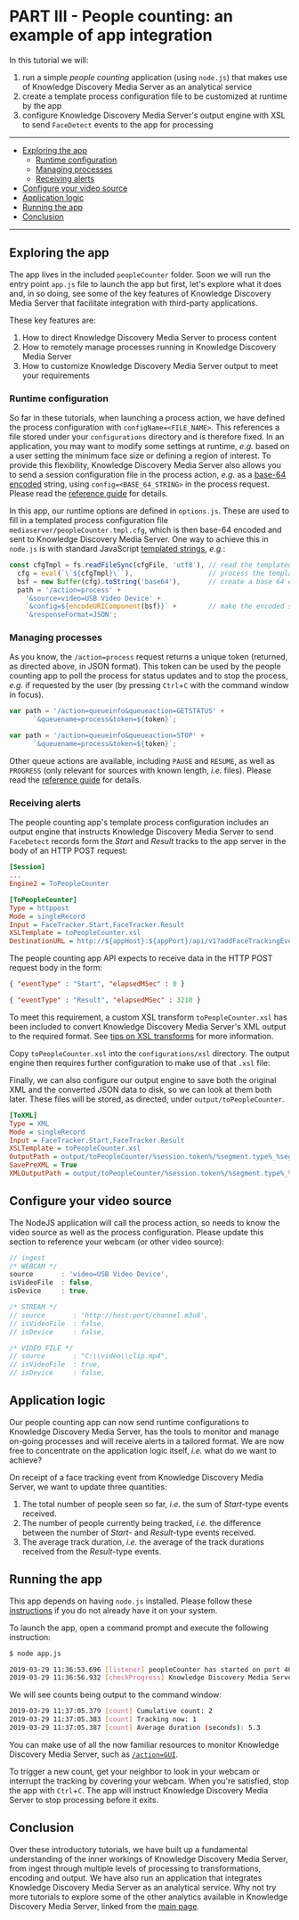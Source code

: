 # PART III - People counting: an example of app integration

In this tutorial we will:

1. run a simple *people counting* application (using `node.js`) that makes use of Knowledge Discovery Media Server as an analytical service
1. create a template process configuration file to be customized at runtime by the app
1. configure Knowledge Discovery Media Server's output engine with XSL to send `FaceDetect` events to the app for processing

---

- [Exploring the app](#exploring-the-app)
  - [Runtime configuration](#runtime-configuration)
  - [Managing processes](#managing-processes)
  - [Receiving alerts](#receiving-alerts)
- [Configure your video source](#configure-your-video-source)
- [Application logic](#application-logic)
- [Running the app](#running-the-app)
- [Conclusion](#conclusion)

---

## Exploring the app

The app lives in the included `peopleCounter` folder.  Soon we will run the entry point `app.js` file to launch the app but first, let's explore what it does and, in so doing, see some of the key features of Knowledge Discovery Media Server that facilitate integration with third-party applications.

These key features are:

1. How to direct Knowledge Discovery Media Server to process content
1. How to remotely manage processes running in Knowledge Discovery Media Server
1. How to customize Knowledge Discovery Media Server output to meet your requirements

### Runtime configuration

So far in these tutorials, when launching a process action, we have defined the process configuration with `configName=<FILE_NAME>`.  This references a file stored under your `configurations` directory and is therefore fixed.  In an application, you may want to modify some settings at runtime, *e.g.* based on a user setting the minimum face size or defining a region of interest.  To provide this flexibility, Knowledge Discovery Media Server also allows you to send a session configuration file in the process action, *e.g.* as a [base-64 encoded](https://en.wikipedia.org/wiki/Base64#URL_applications) string, using `config=<BASE_64_STRING>` in the process request.  Please read the [reference guide](https://www.microfocus.com/documentation/idol/knowledge-discovery-25.1/MediaServer_25.1_Documentation/Help/index.html#Actions/VideoAnalysis/Process.htm) for details.

In this app, our runtime options are defined in `options.js`.  These are used to fill in a templated process configuration file `mediaserver/peopleCounter.tmpl.cfg`, which is then base-64 encoded and sent to Knowledge Discovery Media Server.  One way to achieve this in `node.js` is with standard JavaScript [templated strings](https://developer.mozilla.org/en-US/docs/Web/JavaScript/Reference/Template_literals), *e.g.*:

```javascript
const cfgTmpl = fs.readFileSync(cfgFile, 'utf8'), // read the templated config file
  cfg = eval(`\`${cfgTmpl}\``),                   // process the template to create a plain text config
  bsf = new Buffer(cfg).toString('base64'),       // create a base 64 encoded string
  path = '/action=process' +
    '&source=video=USB Video Device' +
    `&config=${encodeURIComponent(bsf)}` +        // make the encoded string URI safe
    '&responseFormat=JSON';
```

### Managing processes

As you know, the `/action=process` request returns a unique token (returned, as directed above, in JSON format).  This token can be used by the people counting app to poll the process for status updates and to stop the process, *e.g.* if requested by the user (by pressing `Ctrl`+`C` with the command window in focus).

```javascript
var path = '/action=queueinfo&queueaction=GETSTATUS' +
      `&queuename=process&token=${token}`;
```

```javascript
var path = '/action=queueinfo&queueaction=STOP' +
      `&queuename=process&token=${token}`;
```

Other queue actions are available, including `PAUSE` and `RESUME`, as well as `PROGRESS` (only relevant for sources with known length, *i.e.* files).  Please read the [reference guide](https://www.microfocus.com/documentation/idol/knowledge-discovery-25.1/MediaServer_25.1_Documentation/Help/index.html#Actions/General/_ACI_QueueInfo.htm) for details.

### Receiving alerts

The people counting app's template process configuration includes an output engine that instructs Knowledge Discovery Media Server to send `FaceDetect` records form the *Start* and *Result* tracks to the app server in the body of an HTTP POST request:

```ini
[Session]
...
Engine2 = ToPeopleCounter

[ToPeopleCounter]
Type = httppost
Mode = singleRecord
Input = FaceTracker.Start,FaceTracker.Result
XSLTemplate = toPeopleCounter.xsl
DestinationURL = http://${appHost}:${appPort}/api/v1?addFaceTrackingEvent
```

The people counting app API expects to receive data in the HTTP POST request body in the form:

```json
{ "eventType" : "Start", "elapsedMSec" : 0 }
```

```json
{ "eventType" : "Result", "elapsedMSec" : 3210 }
```

To meet this requirement, a custom XSL transform `toPeopleCounter.xsl` has been included to convert Knowledge Discovery Media Server's XML output to the required format.  See [tips on XSL transforms](../appendix/XSL_tips.md) for more information.

Copy `toPeopleCounter.xsl` into the `configurations/xsl` directory. The output engine then requires further configuration to make use of that `.xsl` file:

Finally, we can also configure our output engine to save both the original XML and the converted JSON data to disk, so we can look at them both later.  These files will be stored, as directed, under `output/toPeopleCounter`.

```ini
[ToXML]
Type = XML
Mode = singleRecord
Input = FaceTracker.Start,FaceTracker.Result
XSLTemplate = toPeopleCounter.xsl
OutputPath = output/toPeopleCounter/%session.token%/%segment.type%_%segment.sequence%_%segment.endTime.timestamp%.json
SavePreXML = True
XMLOutputPath = output/toPeopleCounter/%session.token%/%segment.type%_%segment.sequence%_%segment.endTime.timestamp%.xml
```

## Configure your video source

The NodeJS application will call the process action, so needs to know the video source as well as the process configuration.  Please update this section to reference your webcam (or other video source):

```js
// ingest
/* WEBCAM */
source       : 'video=USB Video Device',
isVideoFile  : false,
isDevice     : true,

/* STREAM */
// source       : 'http://host:port/channel.m3u8',
// isVideoFile  : false,
// isDevice     : false,

/* VIDEO FILE */
// source       : "C:\\video\\clip.mp4",
// isVideoFile  : true,
// isDevice     : false,
```

## Application logic

Our people counting app can now send runtime configurations to Knowledge Discovery Media Server, has the tools to monitor and manage on-going processes and will receive alerts in a tailored format.  We are now free to concentrate on the application logic itself, *i.e.* what do we want to achieve?

On receipt of a face tracking event from Knowledge Discovery Media Server, we want to update three quantities:

1. The total number of people seen so far, *i.e.* the sum of *Start*-type events received.
1. The number of people currently being tracked, *i.e.* the difference between the number of *Start*- and *Result*-type events received.
1. The average track duration, *i.e.* the average of the track durations received from the *Result*-type events.

## Running the app

This app depends on having `node.js` installed.  Please follow these [instructions](../setup/NODE_JS.md) if you do not already have it on your system.

To launch the app, open a command prompt and execute the following instruction:

```sh
$ node app.js

2019-03-29 11:36:53.696 [listener] peopleCounter has started on port 4000.
2019-03-29 11:36:56.932 [checkProgress] Knowledge Discovery Media Server process state: 'Processing'
```

We will see counts being output to the command window:

```sh
2019-03-29 11:37:05.379 [count] Cumulative count: 2
2019-03-29 11:37:05.383 [count] Tracking now: 1
2019-03-29 11:37:05.387 [count] Average duration (seconds): 5.3
```

You can make use of all the now familiar resources to monitor Knowledge Discovery Media Server, such as [`/action=GUI`](http://localhost:14000/a=gui#/monitor(tool:options)).

To trigger a new count, get your neighbor to look in your webcam or interrupt the tracking by covering your webcam.  When you're satisfied, stop the app with `Ctrl`+`C`.  The app will instruct Knowledge Discovery Media Server to stop processing before it exits.

## Conclusion

Over these introductory tutorials, we have built up a fundamental understanding of the inner workings of Knowledge Discovery Media Server, from ingest through multiple levels of processing to transformations, encoding and output.  We have also run an application that integrates Knowledge Discovery Media Server as an analytical service.  Why not try more tutorials to explore some of the other analytics available in Knowledge Discovery Media Server, linked from the [main page](../README.md).
